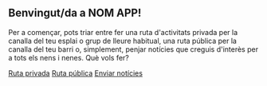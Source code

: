 ## Benvingut/da a NOM APP!

Per a començar, pots triar entre fer una ruta d'activitats privada per la canalla del teu esplai o grup de lleure habitual, una ruta pública per la canalla del teu barri o, simplement, penjar notícies que creguis d'interès per a tots els nens i nenes. Què vols fer?

<div class="button-group">
    <a href="#" class="button" color="blue">Ruta privada</a>
    <a href="#" class="button">Ruta pública</a>
    <a href="#" class="button">Enviar notícies</a>
</div>

